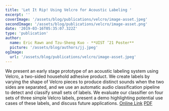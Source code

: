 ```yaml
---
title: 'Let It Rip! Using Velcro for Acoustic Labeling '
excerpt: ''
coverImage: '/assets/blog/publications/velcro/image-asset.jpeg'
secondImage: '/assets/blog/publications/velcro/image-asset.png'
date: '2019-03-16T05:35:07.322Z'
type: 'publication'
author:
  name: Eric Rawn and Tzu-Sheng Kuo - **UIST ’21 Poster**
  picture: '/assets/blog/authors/jj.jpeg'
ogImage:
  url: '/assets/blog/publications/velcro/image-asset.jpeg'
---
```


We present an early stage prototype of an acoustic labeling system using Velcro, a two-sided household adhesive product. We create labels by varying the shape of Velcro pieces to produce distinct sounds when the two sides are separated, and we use an automatic audio classification pipeline to detect and classify small sets of labels. We evaluate our classifier on four sets of three simple Velcro labels, present a demo highlighting potential use cases of these labels, and discuss future applications. 
[Online Link](https://dl.acm.org/doi/abs/10.1145/3379350.3416175)
[PDF](/assets/blog/publications/velcro/3379350.3416175.pdf)
